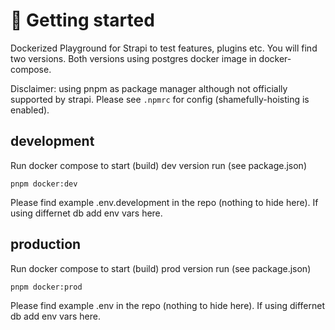 # 🚀 Getting started

Dockerized Playground for Strapi to test features, plugins etc.
You will find two versions. Both versions using postgres docker image in docker-compose.

Disclaimer: using pnpm as package manager although not officially supported by strapi. Please see `.npmrc` for config (shamefully-hoisting is enabled).

## development

Run docker compose to start (build) dev version run (see package.json)

```
pnpm docker:dev
```

Please find example .env.development in the repo (nothing to hide here). If using differnet db add env vars here.

## production

Run docker compose to start (build) prod version run (see package.json)

```
pnpm docker:prod
```

Please find example .env in the repo (nothing to hide here). If using differnet db add env vars here.
